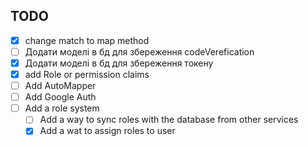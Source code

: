 ## TODO

- [x] change match to map method
- [ ] Додати моделі в бд для збереження codeVerefication
- [x] Додати моделі в бд для збереження токену
- [x] add Role or permission claims
- [ ] Add AutoMapper
- [ ] Add Google Auth
- [ ] Add a role system
  - [ ] Add a way to sync roles with the database from other services
  - [x] Add a wat to assign roles to user
